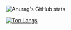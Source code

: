 ![Anurag's GitHub stats](https://github-readme-stats.vercel.app/api?username=MartixInTheMatrix&theme=dark&show_icons=true)

[![Top Langs](https://github-readme-stats.vercel.app/api/top-langs/?username=MartixInTheMatrix&layout=compact&theme=dark)](https://github.com/anuraghazra/github-readme-stats)

